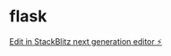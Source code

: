 # flask

[Edit in StackBlitz next generation editor ⚡️](https://stackblitz.com/~/github.com/shahidnazeersyeds/flask)